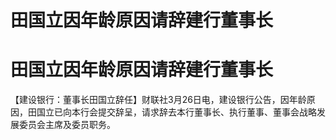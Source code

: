 # 田国立因年龄原因请辞建行董事长

# 田国立因年龄原因请辞建行董事长

【建设银行：董事长田国立辞任】财联社3月26日电，建设银行公告，因年龄原因，田国立已向本行会提交辞呈，请求辞去本行董事长、执行董事、董事会战略发展委员会主席及委员职务。

